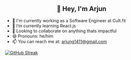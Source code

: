 <h2 align="center">👋 Hey, I'm Arjun</h2>

- 🔭 I'm currently working as a Software Engineer at Cult.fit
- 🌱 I’m currently learning React.js
- 👯 Looking to collaborate on anything thats impactful
- 😄 Pronouns: he/him
- 📫 You can reach me at: arjung1411@gmail.com

[![GitHub Streak](http://github-readme-streak-stats.herokuapp.com?user=arjungarg-cf&theme=dark&hide_border=true&date_format=M%20j%5B%2C%20Y%5D)](https://git.io/streak-stats)
<!--
**arjungarg-cf/arjungarg-cf** is a ✨ _special_ ✨ repository because its `README.md` (this file) appears on your GitHub profile.

Here are some ideas to get you started:

- 💬 Ask me about ...
- ⚡ Fun fact: ...

<p><img align="center" src="https://github-readme-streak-stats.herokuapp.com/?user=arjungarg-cf&" alt="arjungarg-cf" /></p>
-->
